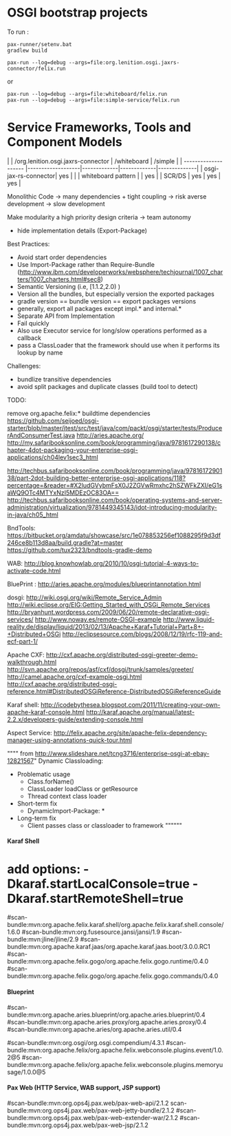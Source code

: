 OSGI bootstrap projects
==========

To run :

```
pax-runner/setenv.bat
gradlew build
```

```
pax-run --log=debug --args=file:org.lenition.osgi.jaxrs-connector/felix.run
```
or
```
pax-run --log=debug --args=file:whiteboard/felix.run
pax-run --log=debug --args=file:simple-service/felix.run
```



Service Frameworks, Tools and Component Models
==========
|                      | /org.lenition.osgi.jaxrs-connector  | /whiteboard | /simple  |
| -------------------- |-------------------|-------------|-------------|--------------|
| osgi-jax-rs-connector| yes               |             |
| whiteboard pattern   |                   |  yes        |
| SCR/DS               | yes               |  yes         |     yes       |


Monolithic Code -> many dependencies + tight coupling -> risk averse development -> slow development

Make modularity a high priority design criteria -> team autonomy
 - hide implementation details (Export-Package)

Best Practices:
 - Avoid start order dependencies
 - Use Import-Package rather than Require-Bundle (http://www.ibm.com/developerworks/websphere/techjournal/1007_charters/1007_charters.html#sec8)
 - Semantic Versioning (i.e, [1.1.2,2.0) )
 - Version all the bundles, but especially version the exported packages
 - gradle version == bundle version == export packages versions
 - generally, export all packages except impl.* and internal.*
 - Separate API from Implementation
 - Fail quickly
 - Also use Executor service for long/slow operations performed as a callback
 - pass a ClassLoader that the framework should use when it performs its lookup by name


Challenges:
 - bundlize transitive dependencies
 - avoid split packages and duplicate classes (build tool to detect)


TODO:

remove org.apache.felix:* buildtime dependencies
https://github.com/seijoed/osgi-starter/blob/master/itest/src/test/java/com/packt/osgi/starter/tests/ProducerAndConsumerTest.java
http://aries.apache.org/
http://my.safaribooksonline.com/book/programming/java/9781617290138/chapter-4dot-packaging-your-enterprise-osgi-applications/ch04lev1sec3_html


http://techbus.safaribooksonline.com/book/programming/java/9781617290138/part-2dot-building-better-enterprise-osgi-applications/118?percentage=&reader=#X2ludGVybmFsX0J2ZGVwRmxhc2hSZWFkZXI/eG1saWQ9OTc4MTYxNzI5MDEzOC83OA==
http://techbus.safaribooksonline.com/book/operating-systems-and-server-administration/virtualization/9781449345143/idot-introducing-modularity-in-java/ch05_html

BndTools:
https://bitbucket.org/amdatu/showcase/src/1e078853256ef1088295f9d3df246ce8b113d8aa/build.gradle?at=master
https://github.com/tux2323/bndtools-gradle-demo


WAB:
http://blog.knowhowlab.org/2010/10/osgi-tutorial-4-ways-to-activate-code.html

BluePrint :
http://aries.apache.org/modules/blueprintannotation.html

dosgi:
http://wiki.osgi.org/wiki/Remote_Service_Admin
http://wiki.eclipse.org/EIG:Getting_Started_with_OSGi_Remote_Services
http://bryanhunt.wordpress.com/2009/06/20/remote-declarative-osgi-services/
http://www.noway.es/remote-OSGI-example
http://www.liquid-reality.de/display/liquid/2013/02/13/Apache+Karaf+Tutorial+Part+8+-+Distributed+OSGi
http://eclipsesource.com/blogs/2008/12/19/rfc-119-and-ecf-part-1/

Apache CXF:
http://cxf.apache.org/distributed-osgi-greeter-demo-walkthrough.html
http://svn.apache.org/repos/asf/cxf/dosgi/trunk/samples/greeter/
http://camel.apache.org/cxf-example-osgi.html
http://cxf.apache.org/distributed-osgi-reference.html#DistributedOSGiReference-DistributedOSGiReferenceGuide

Karaf shell:
http://icodebythesea.blogspot.com/2011/11/creating-your-own-apache-karaf-console.html
http://karaf.apache.org/manual/latest-2.2.x/developers-guide/extending-console.html

Aspect Service:
http://felix.apache.org/site/apache-felix-dependency-manager-using-annotations-quick-tour.html

"""" from http://www.slideshare.net/tcng3716/enterprise-osgi-at-ebay-12821567"
Dynamic Classloading:
- Problematic usage
   - Class.forName()
   - ClassLoader loadClass or getResource
   - Thread context class loader
- Short-term fix
   - DynamicImport-Package: *
- Long-term fix
   - Client passes class or classloader to framework
""""""




#### Karaf Shell ####
# add options: -Dkaraf.startLocalConsole=true -Dkaraf.startRemoteShell=true
#scan-bundle:mvn:org.apache.felix.karaf.shell/org.apache.felix.karaf.shell.console/1.6.0
#scan-bundle:mvn:org.fusesource.jansi/jansi/1.9
#scan-bundle:mvn:jline/jline/2.9
#scan-bundle:mvn:org.apache.karaf.jaas/org.apache.karaf.jaas.boot/3.0.0.RC1
#scan-bundle:mvn:org.apache.felix.gogo/org.apache.felix.gogo.runtime/0.4.0
#scan-bundle:mvn:org.apache.felix.gogo/org.apache.felix.gogo.commands/0.4.0

#### Blueprint ####
#scan-bundle:mvn:org.apache.aries.blueprint/org.apache.aries.blueprint/0.4
#scan-bundle:mvn:org.apache.aries.proxy/org.apache.aries.proxy/0.4
#scan-bundle:mvn:org.apache.aries/org.apache.aries.util/0.4


#scan-bundle:mvn:org.osgi/org.osgi.compendium/4.3.1
#scan-bundle:mvn:org.apache.felix/org.apache.felix.webconsole.plugins.event/1.0.2@5
#scan-bundle:mvn:org.apache.felix/org.apache.felix.webconsole.plugins.memoryusage/1.0.0@5

#### Pax Web (HTTP Service, WAB support, JSP support) ####
#scan-bundle:mvn:org.ops4j.pax.web/pax-web-api/2.1.2
scan-bundle:mvn:org.ops4j.pax.web/pax-web-jetty-bundle/2.1.2
#scan-bundle:mvn:org.ops4j.pax.web/pax-web-extender-war/2.1.2
#scan-bundle:mvn:org.ops4j.pax.web/pax-web-jsp/2.1.2
